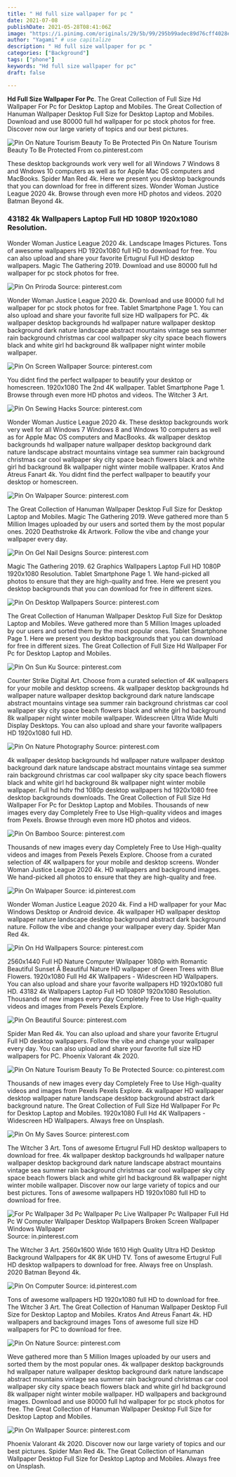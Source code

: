 ```yaml
---
title: " Hd full size wallpaper for pc "
date: 2021-07-08
publishDate: 2021-05-28T08:41:06Z
image: "https://i.pinimg.com/originals/29/5b/99/295b99adec89d76cff4028edeb01eb3f.jpg"
author: "Yagami" # use capitalize
description: " Hd full size wallpaper for pc "
categories: ["Background"]
tags: ["phone"]
keywords: "Hd full size wallpaper for pc"
draft: false

---
```



**Hd Full Size Wallpaper For Pc**. The Great Collection of Full Size Hd Wallpaper For Pc for Desktop Laptop and Mobiles. The Great Collection of Hanuman Wallpaper Desktop Full Size for Desktop Laptop and Mobiles. Download and use 80000 full hd wallpaper for pc stock photos for free. Discover now our large variety of topics and our best pictures.

![Pin On Nature Tourism Beauty To Be Protected](https://i.pinimg.com/originals/31/fe/f5/31fef5fc7e73829cf18d93ecc63a931d.jpg "Pin On Nature Tourism Beauty To Be Protected")
Pin On Nature Tourism Beauty To Be Protected From co.pinterest.com


These desktop backgrounds work very well for all Windows 7 Windows 8 and Wndows 10 computers as well as for Apple Mac OS computers and MacBooks. Spider Man Red 4k. Here we present you desktop backgrounds that you can download for free in different sizes. Wonder Woman Justice League 2020 4k. Browse through even more HD photos and videos. 2020 Batman Beyond 4k.

### 43182 4k Wallpapers Laptop Full HD 1080P 1920x1080 Resolution.

Wonder Woman Justice League 2020 4k. Landscape Images Pictures. Tons of awesome wallpapers HD 1920x1080 full HD to download for free. You can also upload and share your favorite Ertugrul Full HD desktop wallpapers. Magic The Gathering 2019. Download and use 80000 full hd wallpaper for pc stock photos for free.


![Pin On Priroda](https://i.pinimg.com/originals/8f/fc/db/8ffcdb47ab9b268f1b7a57bb3faf3eb7.jpg "Pin On Priroda")
Source: pinterest.com

Wonder Woman Justice League 2020 4k. Download and use 80000 full hd wallpaper for pc stock photos for free. Tablet Smartphone Page 1. You can also upload and share your favorite full size HD wallpapers for PC. 4k wallpaper desktop backgrounds hd wallpaper nature wallpaper desktop background dark nature landscape abstract mountains vintage sea summer rain background christmas car cool wallpaper sky city space beach flowers black and white girl hd background 8k wallpaper night winter mobile wallpaper.

![Pin On Screen Wallpaper](https://i.pinimg.com/originals/51/29/11/512911aab4f26f678281e50b081c3a0d.jpg "Pin On Screen Wallpaper")
Source: pinterest.com

You didnt find the perfect wallpaper to beautify your desktop or homescreen. 1920x1080 The 2nd 4K wallpaper. Tablet Smartphone Page 1. Browse through even more HD photos and videos. The Witcher 3 Art.

![Pin On Sewing Hacks](https://i.pinimg.com/originals/38/05/6d/38056d14bcd750358a6c1df020c67df0.png "Pin On Sewing Hacks")
Source: pinterest.com

Wonder Woman Justice League 2020 4k. These desktop backgrounds work very well for all Windows 7 Windows 8 and Wndows 10 computers as well as for Apple Mac OS computers and MacBooks. 4k wallpaper desktop backgrounds hd wallpaper nature wallpaper desktop background dark nature landscape abstract mountains vintage sea summer rain background christmas car cool wallpaper sky city space beach flowers black and white girl hd background 8k wallpaper night winter mobile wallpaper. Kratos And Atreus Fanart 4k. You didnt find the perfect wallpaper to beautify your desktop or homescreen.

![Pin On Walpaper](https://i.pinimg.com/originals/63/04/07/6304077992963cc84e85f2b928fe3074.jpg "Pin On Walpaper")
Source: pinterest.com

The Great Collection of Hanuman Wallpaper Desktop Full Size for Desktop Laptop and Mobiles. Magic The Gathering 2019. Weve gathered more than 5 Million Images uploaded by our users and sorted them by the most popular ones. 2020 Deathstroke 4k Artwork. Follow the vibe and change your wallpaper every day.

![Pin On Gel Nail Designs](https://i.pinimg.com/originals/74/ac/1d/74ac1dee1359ae82e9b6f4b49ef5315d.png "Pin On Gel Nail Designs")
Source: pinterest.com

Magic The Gathering 2019. 62 Graphics Wallpapers Laptop Full HD 1080P 1920x1080 Resolution. Tablet Smartphone Page 1. We hand-picked all photos to ensure that they are high-quality and free. Here we present you desktop backgrounds that you can download for free in different sizes.

![Pin On Desktop Wallpapers](https://i.pinimg.com/originals/62/2d/db/622ddb63987528970c3b7cb65bfc6c43.jpg "Pin On Desktop Wallpapers")
Source: pinterest.com

The Great Collection of Hanuman Wallpaper Desktop Full Size for Desktop Laptop and Mobiles. Weve gathered more than 5 Million Images uploaded by our users and sorted them by the most popular ones. Tablet Smartphone Page 1. Here we present you desktop backgrounds that you can download for free in different sizes. The Great Collection of Full Size Hd Wallpaper For Pc for Desktop Laptop and Mobiles.

![Pin On Sun Ku](https://i.pinimg.com/originals/9e/80/14/9e8014e6ac349fd194c41153409861a7.jpg "Pin On Sun Ku")
Source: pinterest.com

Counter Strike Digital Art. Choose from a curated selection of 4K wallpapers for your mobile and desktop screens. 4k wallpaper desktop backgrounds hd wallpaper nature wallpaper desktop background dark nature landscape abstract mountains vintage sea summer rain background christmas car cool wallpaper sky city space beach flowers black and white girl hd background 8k wallpaper night winter mobile wallpaper. Widescreen Ultra Wide Multi Display Desktops. You can also upload and share your favorite wallpapers HD 1920x1080 full HD.

![Pin On Nature Photography](https://i.pinimg.com/originals/b8/c5/3a/b8c53ac70de47885d9018dd75c951374.jpg "Pin On Nature Photography")
Source: pinterest.com

4k wallpaper desktop backgrounds hd wallpaper nature wallpaper desktop background dark nature landscape abstract mountains vintage sea summer rain background christmas car cool wallpaper sky city space beach flowers black and white girl hd background 8k wallpaper night winter mobile wallpaper. Full hd hdtv fhd 1080p desktop wallpapers hd 1920x1080 free desktop backgrounds downloads. The Great Collection of Full Size Hd Wallpaper For Pc for Desktop Laptop and Mobiles. Thousands of new images every day Completely Free to Use High-quality videos and images from Pexels. Browse through even more HD photos and videos.

![Pin On Bamboo](https://i.pinimg.com/originals/33/9f/ca/339fcafcd7a3e7f9a9981ab770af0428.jpg "Pin On Bamboo")
Source: pinterest.com

Thousands of new images every day Completely Free to Use High-quality videos and images from Pexels Pexels Explore. Choose from a curated selection of 4K wallpapers for your mobile and desktop screens. Wonder Woman Justice League 2020 4k. HD wallpapers and background images. We hand-picked all photos to ensure that they are high-quality and free.

![Pin On Walpaper](https://i.pinimg.com/originals/61/74/f4/6174f43f82b27837c83039437a2b4fea.jpg "Pin On Walpaper")
Source: id.pinterest.com

Wonder Woman Justice League 2020 4k. Find a HD wallpaper for your Mac Windows Desktop or Android device. 4k wallpaper HD wallpaper desktop wallpaper nature landscape desktop background abstract dark background nature. Follow the vibe and change your wallpaper every day. Spider Man Red 4k.

![Pin On Hd Wallpapers](https://i.pinimg.com/originals/93/65/1d/93651dceeee949437c20171dd3f7cd0e.jpg "Pin On Hd Wallpapers")
Source: pinterest.com

2560x1440 Full HD Nature Computer Wallpaper 1080p with Romantic Beautiful Sunset Â Beautiful Nature HD wallpaper of Green Trees with Blue Flowers. 1920x1080 Full Hd 4K Wallpapers - Widescreen HD Wallpapers. You can also upload and share your favorite wallpapers HD 1920x1080 full HD. 43182 4k Wallpapers Laptop Full HD 1080P 1920x1080 Resolution. Thousands of new images every day Completely Free to Use High-quality videos and images from Pexels Pexels Explore.

![Pin On Beautiful](https://i.pinimg.com/originals/91/7c/92/917c926f85919f170595f5a0bf072602.jpg "Pin On Beautiful")
Source: pinterest.com

Spider Man Red 4k. You can also upload and share your favorite Ertugrul Full HD desktop wallpapers. Follow the vibe and change your wallpaper every day. You can also upload and share your favorite full size HD wallpapers for PC. Phoenix Valorant 4k 2020.

![Pin On Nature Tourism Beauty To Be Protected](https://i.pinimg.com/originals/31/fe/f5/31fef5fc7e73829cf18d93ecc63a931d.jpg "Pin On Nature Tourism Beauty To Be Protected")
Source: co.pinterest.com

Thousands of new images every day Completely Free to Use High-quality videos and images from Pexels Pexels Explore. 4k wallpaper HD wallpaper desktop wallpaper nature landscape desktop background abstract dark background nature. The Great Collection of Full Size Hd Wallpaper For Pc for Desktop Laptop and Mobiles. 1920x1080 Full Hd 4K Wallpapers - Widescreen HD Wallpapers. Always free on Unsplash.

![Pin On My Saves](https://i.pinimg.com/originals/37/2f/6f/372f6f0dee26d2f22331d68ad204d5e4.jpg "Pin On My Saves")
Source: pinterest.com

The Witcher 3 Art. Tons of awesome Ertugrul Full HD desktop wallpapers to download for free. 4k wallpaper desktop backgrounds hd wallpaper nature wallpaper desktop background dark nature landscape abstract mountains vintage sea summer rain background christmas car cool wallpaper sky city space beach flowers black and white girl hd background 8k wallpaper night winter mobile wallpaper. Discover now our large variety of topics and our best pictures. Tons of awesome wallpapers HD 1920x1080 full HD to download for free.

![For Pc Wallpaper 3d Pc Wallpaper Pc Live Wallpaper Pc Wallpaper Full Hd Pc W Computer Wallpaper Desktop Wallpapers Broken Screen Wallpaper Windows Wallpaper](https://i.pinimg.com/originals/4b/4e/d4/4b4ed4c41d1292b8c1ea121ce7a0a109.jpg "For Pc Wallpaper 3d Pc Wallpaper Pc Live Wallpaper Pc Wallpaper Full Hd Pc W Computer Wallpaper Desktop Wallpapers Broken Screen Wallpaper Windows Wallpaper")
Source: in.pinterest.com

The Witcher 3 Art. 2560x1600 Wide 1610 High Quality Ultra HD Desktop Background Wallpapers for 4K 8K UHD TV. Tons of awesome Ertugrul Full HD desktop wallpapers to download for free. Always free on Unsplash. 2020 Batman Beyond 4k.

![Pin On Computer](https://i.pinimg.com/originals/26/72/ce/2672ce5a79bc99c37d78d4a67299328c.jpg "Pin On Computer")
Source: id.pinterest.com

Tons of awesome wallpapers HD 1920x1080 full HD to download for free. The Witcher 3 Art. The Great Collection of Hanuman Wallpaper Desktop Full Size for Desktop Laptop and Mobiles. Kratos And Atreus Fanart 4k. HD wallpapers and background images Tons of awesome full size HD wallpapers for PC to download for free.

![Pin On Nature](https://i.pinimg.com/originals/93/25/b5/9325b5c4c00b223f91ba12e616215677.jpg "Pin On Nature")
Source: pinterest.com

Weve gathered more than 5 Million Images uploaded by our users and sorted them by the most popular ones. 4k wallpaper desktop backgrounds hd wallpaper nature wallpaper desktop background dark nature landscape abstract mountains vintage sea summer rain background christmas car cool wallpaper sky city space beach flowers black and white girl hd background 8k wallpaper night winter mobile wallpaper. HD wallpapers and background images. Download and use 80000 full hd wallpaper for pc stock photos for free. The Great Collection of Hanuman Wallpaper Desktop Full Size for Desktop Laptop and Mobiles.

![Pin On Wallpaper](https://i.pinimg.com/originals/29/5b/99/295b99adec89d76cff4028edeb01eb3f.jpg "Pin On Wallpaper")
Source: pinterest.com

Phoenix Valorant 4k 2020. Discover now our large variety of topics and our best pictures. Spider Man Red 4k. The Great Collection of Hanuman Wallpaper Desktop Full Size for Desktop Laptop and Mobiles. Always free on Unsplash.

